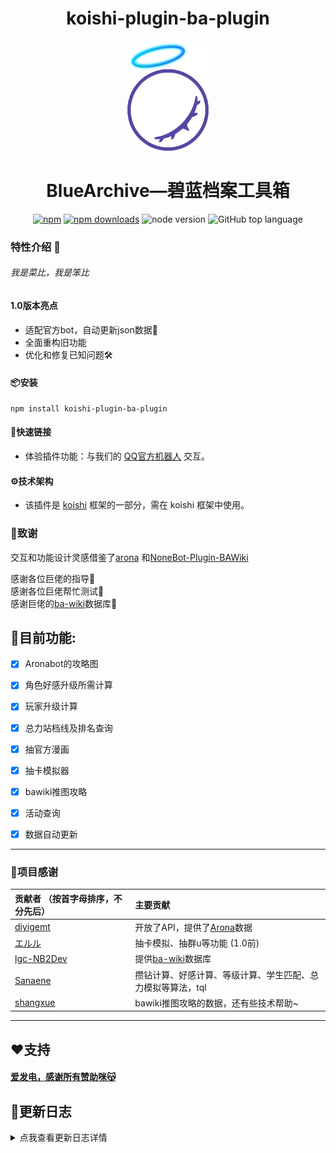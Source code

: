 <div align="center">

# koishi-plugin-ba-plugin


<img src="https://raw.githubusercontent.com/Alin-sky/koishi-plugin-ba-plugin/main/logo2.png" width="130" height="176">

# BlueArchive—碧蓝档案工具箱

[![npm](https://img.shields.io/npm/v/koishi-plugin-ba-plugin?style=flat-square)](https://www.npmjs.com/package/koishi-plugin-ba-plugin)
[![npm downloads](https://img.shields.io/npm/dm/koishi-plugin-ba-plugin)](https://www.npmjs.com/package/koishi-plugin-ba-plugin)
![node version](https://img.shields.io/badge/node-%3E%3D18-green)
![GitHub top language](https://img.shields.io/github/languages/top/Alin-sky/koishi-plugin-ba-plugin?logo=github)

</div>


### 特性介绍 🌟
###### 我是菜比，我是笨比
#### 1.0版本亮点
- 适配官方bot，自动更新json数据🔄
- 全面重构旧功能
- 优化和修复已知问题🛠️

#### 📦安装
```
npm install koishi-plugin-ba-plugin
```


#### 🔗快速链接
- 体验插件功能：与我们的 [QQ官方机器人](https://qun.qq.com/qunpro/robot/qunshare?robot_uin=2854197266&robot_appid=102062652&biz_type=0) 交互。


#### ⚙️技术架构
- 该插件是 [koishi](https://github.com/koishijs/koishi) 框架的一部分，需在 koishi 框架中使用。

### 🙏致谢

交互和功能设计灵感借鉴了[arona](https://github.com/diyigemt/arona)
和[NoneBot-Plugin-BAWiki](https://github.com/lgc-NB2Dev/nonebot-plugin-bawiki)

感谢各位巨佬的指导🙏<br/>
感谢各位巨佬帮忙测试🙏<br/>
感谢巨佬的[ba-wiki](https://github.com/lgc-NB2Dev/bawiki-data)数据库🙏


<h2>🌈目前功能:</h2>

- [x] Aronabot的攻略图 
- [x] 角色好感升级所需计算
- [x] 玩家升级计算 
- [x] 总力站档线及排名查询 
- [x] 抽官方漫画 
- [x] 抽卡模拟器
- [x] bawiki推图攻略 
- [x] 活动查询 
- [x] 数据自动更新 



---
### 🙏项目感谢
| 贡献者 （按首字母排序，不分先后）  | 主要贡献     |
| :----------------------------------------------------------- | :--------------------------------------- |
| [diyigemt](https://github.com/diyigemt)     | 开放了API，提供了[Arona](https://github.com/diyigemt/arona)数据 |
| [エルル](https://github.com/erurusion)  |抽卡模拟、抽群u等功能  (1.0前)                                           |
| [lgc-NB2Dev](https://github.com/lgc-NB2Dev) | 提供[ba-wiki](https://github.com/lgc-NB2Dev/bawiki-data)数据库 |
| [Sanaene](https://github.com/Sanaene)      | 攒钻计算、好感计算、等级计算、学生匹配、总力模拟等算法，tql      |
| [shangxue](https://www.npmjs.com/~shangxue)    |  bawiki推图攻略的数据，还有些技术帮助~                 |
                         
---
## ❤️支持

#### [爱发电，感谢所有赞助咪😽](https://afdian.net/a/alin-sky)

## 📃更新日志
<details>
<summary>点我查看更新日志详情</summary>


### 1.1.0-beta.x
  - 修复好感计算器问题
  - 修复本地化路径
  - 修复抽卡模拟器问题

### 1.1.0-alpha.x
  - 新增使用QQ频道中转来发送md图
  - 新增大决战档线
  - 增加抽卡粒子效果
  - 实现本地化功能
  - 实现学生匹配系统数据热更新，重启插件即可更新（之前需要重启koishi）
  - 完善自动更新，现在可在控制台选择更新模式
  - 修改错误数据
  - 修改配置项位置
  - 适配多md模板
  - 修复已知错误，提高稳定性
  - ~~废弃使用对象存储来发图~~

### 1.0.1
  - 尝试修复inject报错
  - 修改错误数据

### 1.0.0-rc.x
  - 继承自1.0.0-beta.11 应该没啥大问题了（）
  - 咪

### 1.0.0-beta.x
  - 增加千里眼指令
  - 增加选择canvas渲染模式
  - 修复自动更新问题，抽卡数据实现热更新
  - 修复已知学生匹配算法bug
  - 修复已知总力获取功能的bug
  - 修改canvas坐标
  - 修复渲染bug
  - 修杂七杂八的bug

### 1.0.0-alpha.x
  - 废弃大部分旧代码和架构，修改目录结构，封装了常用功能，
  - 重构抽卡模拟器（v3）
  - 重构攻略系统（v3）
  - 重构好感计算（v3）
  - 新增活动获取（v1）
  - 独立并重构抽漫画功能（v2）
  - 新增上学的关卡攻略（v1）
  - 新增总力获取（beta）
  - 新增自动数据更新（beta）
  - 新增本地数据更新（beta）
  - ~~暂时废弃攒钻功能~~
  - ~~废弃抽表情功能，转移至[emojihub-bili](https://www.npmjs.com/package/koishi-plugin-emojihub-bili?activeTab=readme)~~
  - ~~废弃抽群u功能~~
  - ~~废弃千里眼快速调用~~


---

### 0.10.2
  - 更新了aronabot的api

### 0.10.1
  - 修复了渲染图图标错误的bug

### 0.10.0
  - *添加了puppeteer依赖*
  - *添加了将好感计算、攒钻、升级的输出转图片的功能，并支持自定义样式，提供了三个样式*
  - 添加了自定义模糊匹配回复文本
  - 优化调用，可发送“千里眼”直接返回国际服千里眼图
  - 例行更新数据
  - 早苗的计算功能改动：
    - 好感计算修改了微量的文字
    - 攒钻更新到日服最近的运动会二期复刻活动，更新了计算代码，增加了日期检测，防倒算，以及缺少信息的报错
  - ~~早苗关闭了总力模拟功能~~



### 0.9.75-rc
  - *添加了抽卡功能开关*
  - 减少了攻略系统别名（[issue](https://github.com/Alin-sky/koishi-plugin-ba-plugin/issues/10)）
  - 添加了自定义撤回时间
  - [e佬](https://github.com/erurusion)修复koishi数据库更新引起的bug
  - 例行更新数据

### 0.9.6-rc
  - *添加了抽卡功能群组黑名单*

### 0.9.5-rc
  - *[早苗](https://github.com/Sanaene)佬发布的新功能好感计算和等级计算*

### 0.9.0-beta1
  - *[早苗](https://github.com/Sanaene)佬更新了攒钻*
  - 例行数据更新

### 0.9.0-beta
  - *重构了攻略系统*
  - 摸了一个暑假的鱼

### 0.9.0-Alpha
  - *接入了[Arona](https://github.com/diyigemt/arona)的公开数据*
  - 例行更新数据
  - 略微优化了旧代码
  - 其他小修小补
   
### 0.8.4
  - 例行更新数据
  - 其他小修补

### 0.8.3
  - 修复了抽群u的bug
  - 修复了并发请求图片url超出服务器负载的的bug

### 0.8.2
  - 添加了泳装兔子队的数据

### 0.8.1
  - 修复了Alpha版本的路径问题
  - 其他小修小补和优化

### 0.8.0(Alpha)
  - *添加了群u[エルル](https://github.com/erurusion)的新抽卡模拟器，比阿林的强十倍甚至⑨倍*
  - 其他小修小补

### 0.7.5（未定位合并转发显示问题）
  - *添加了随机表情和随机漫画*
  - 添加了新角色实莉的卡池和角评
  - 修复了抽卡模拟器不能添加角色的bug
  - 修复了0.7.1已知的bug
  - 其他小修小补


### 0.7.1（未定位合并转发显示问题）
  - 添加了up角色名称输入限制
  - 修复了抽卡模拟器抽up池子的一些bug
  - 优化控制台
  - 其他小修小补


### 0.7.0
  - *部分重构了抽卡函数，添加了up功能，支持自定义up角色，修复了未实现的保底功能*
  - 修改了攒钻算法的触发
  - *可以在koishi控制台切换图源服务器*
  - *可以在控制台定义up池角色*
  - 修复评测图源服务器刷新问题
  - 其他小修小补

### 0.6.1
  - 给评测系统添加了切换图源服务器的功能，并添加了“阿林云”

### 0.6.0
  - *添加了群u[早苗](https://github.com/Sanaene)佬的青辉石计算器*
  - *更换了角色评分的数据至6.0*
  - 添加了新角色的卡池和评测
  - 其他小修小补

### 0.5.0
  - *使抽卡模拟器的抽卡结果合并转发，减少刷屏*
  - 其他小修小补

### 0.4.3
  - *使总力记录拆分并合并转发，解决了长消息被风控无法发送的问题*
  - *新增了攻略功能，引用bawiki的攻略图，集成了常用攻略*
  - 其他小修小补

### 0.4.0、0.4.1、0.4.2
  - **这几个版本未正确构建和导入库。下载后无法启用，如果强行更改版本号会损坏koishi。若安装了请前往数据文件夹的node_modules目录，找到本插件安装lodashi，如果koishi炸了请参考论坛的解决方案**

### 0.3.3
  - 修0.3.2开发中的bug

### 0.3.2
  - *更新玲纱数据*
  - *添加了礼物查询*
  - 尝试合并转发功能
  - 修复已知bug，小修小补

### 0.3.1 
  - 添加了保底算法
  - 修复已知bug
  - 其他小修小补

### 0.3.0
  - *添加了群友[早苗](https://github.com/Sanaene)大佬的总力战模拟插件，tql*
  - *添加了两个服的十连抽卡功能，但未添加保底算法*
  - 修改了抽卡模拟器部分学生头像无法显示的问题

### 0.1.3和0.1.4
  - 修复抽卡模拟器不能显示图片的问题，将学生头像图片集成于插件
  - 评测系统中添加了学生名字
  - 摸了一整个五一的鱼（
  
### 0.1.1
  - 缩小了返回图片大小

### 0.1.0
  - 发包！拥有角色评测图功能、抽卡模拟功能

</details>